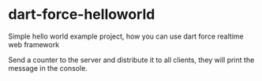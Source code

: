 dart-force-helloworld
=======================

Simple hello world example project, how you can use dart force realtime web framework

Send a counter to the server and distribute it to all clients, they will print the message in the console.